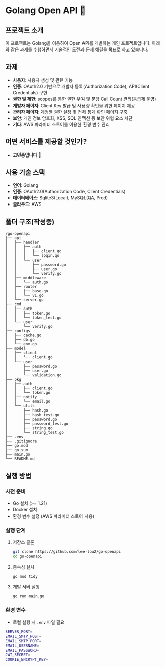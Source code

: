 # Golang Open API 🚀

## 프로젝트 소개
이 프로젝트는 Golang을 이용하여 Open API를 개발하는 개인 프로젝트입니다. 아래와 같은 과제를 수행하면서 기술적인 도전과 문제 해결을 목표로 하고 있습니다.

## 과제
- **사용자**: 사용자 생성 및 관련 기능
- **인증**: OAuth2.0 기반으로 개발자 등록(Authorization Code), API(Client Credentials) 구현
- **권한 및 제한**: scopes를 통한 권한 부여 및 분당 Call Count 관리(등급제 운영)
- **개발자 페이지**: Client Key 발급 및 사용량 확인을 위한 페이지 제공
- **관리자 페이지**: 계정별 권한 설정 및 전체 통계 확인 페이지 구축
- **보안**: 개인 정보 암호화, XSS, SQL 인젝션 등 보안 위협 요소 차단
- **기타**: AWS 파라미터 스토어를 이용한 환경 변수 관리

## 어떤 서비스를 제공할 것인가?
- **고민중입니다 🧐**

## 사용 기술 스택
- **언어**: Golang
- **인증**: OAuth2.0(Authorization Code, Client Credentials)
- **데이터베이스**: Sqlite3(Local), MySQL(QA, Prod)
- **클라우드**: AWS

## 폴더 구조(작성중)
```
/go-openapi
├── api
│   ├── handler
│   │   ├── auth
│   │   │   ├── client.go
│   │   │   └── login.go
│   │   └── user
│   │       ├── password.go
│   │       ├── user.go
│   │       └── verify.go
│   ├── middleware
│   │   └── auth.go
│   ├── router
│   │   ├── base.go
│   │   └── v1.go
│   └── server.go
├── cmd
│   ├── auth
│   │   ├── token.go
│   │   └── token_test.go
│   └── user
│       └── verify.go
├── configs
│   ├── cache.go
│   ├── db.go
│   └── env.go
├── model
│   ├── client
│   │   └── client.go
│   └── user
│       ├── password.go
│       ├── user.go
│       └── validation.go
├── pkg
│   ├── auth
│   │   ├── client.go
│   │   └── token.go
│   ├── notify
│   │   └── email.go
│   └── utils
│       ├── hash.go
│       ├── hash_test.go
│       ├── password.go
│       ├── password_test.go
│       ├── string.go
│       └── string_test.go
├── .env
├── .gitignore
├── go.mod
├── go.sum
├── main.go
└── README.md
```

## 실행 방법
### 사전 준비
- Go 설치 (>= 1.21)
- Docker 설치
- 환경 변수 설정 (AWS 파라미터 스토어 사용)

### 실행 단계
1. 저장소 클론
   ```sh
   git clone https://github.com/lee-lou2/go-openapi
   cd go-openapi
   ```

2. 종속성 설치
   ```sh
   go mod tidy
   ```

3. 개발 서버 실행
   ```sh
   go run main.go
   ```

### 환경 변수
- 로컬 실행 시 `.env` 파일 필요
```sh
SERVER_PORT=
EMAIL_SMTP_HOST=
EMAIL_SMTP_PORT=
EMAIL_USERNAME=
EMAIL_PASSWORD=
JWT_SECRET=
COOKIE_ENCRYPT_KEY=
```